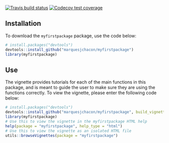 <!-- badges: start -->
[![Travis build status](https://travis-ci.org/marquesjchacon/myfirstpackage.svg?branch=master)](https://travis-ci.org/marquesjchacon/myfirstpackage)
[![Codecov test coverage](https://codecov.io/gh/marquesjchacon/myfirstpackage/branch/master/graph/badge.svg)](https://codecov.io/gh/marquesjchacon/myfirstpackage?branch=master)
<!-- badges: end -->

## Installation

To download the `myfirstpackage` package, use the code below:

``` r
# install.packages("devtools")
devtools::install_github("marquesjchacon/myfirstpackage")
library(myfirstpackage)
```

## Use

The vignette provides tutorials for each of the main functions in this package, and is meant to guide the user to make sure they are using the functions correctly. To view the vignette, please enter the following code below:

``` r
# install.packages("devtools")
devtools::install_github("marquesjchacon/myfirstpackage", build_vignette = TRUE, build_opts = c())
library(myfirstpackage)
# Use this to view the vignette in the myfirstpackage HTML help
help(package = "myfirstpackage", help_type = "html")
# Use this to view the vignette as an isolated HTML file
utils::browseVignettes(package = "myfirstpackage")
```
